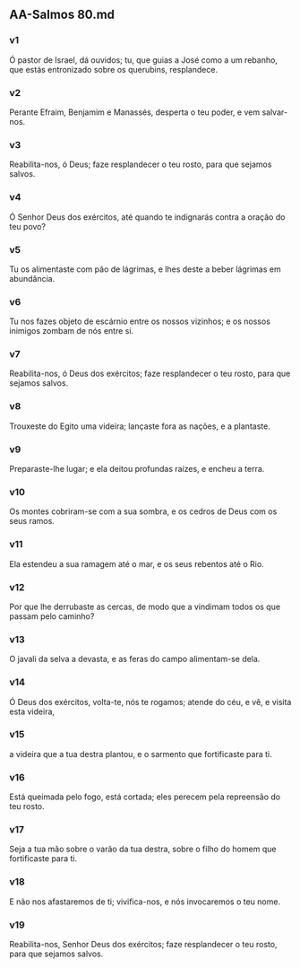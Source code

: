 ## AA-Salmos 80.md
### v1
 Ó pastor de Israel, dá ouvidos; tu, que guias a José como a um rebanho, que estás entronizado sobre os querubins, resplandece.
### v2
 Perante Efraim, Benjamim e Manassés, desperta o teu poder, e vem salvar-nos.
### v3
 Reabilita-nos, ó Deus; faze resplandecer o teu rosto, para que sejamos salvos.
### v4
 Ó Senhor Deus dos exércitos, até quando te indignarás contra a oração do teu povo?
### v5
 Tu os alimentaste com pão de lágrimas, e lhes deste a beber lágrimas em abundância.
### v6
 Tu nos fazes objeto de escárnio entre os nossos vizinhos; e os nossos inimigos zombam de nós entre si.
### v7
 Reabilita-nos, ó Deus dos exércitos; faze resplandecer o teu rosto, para que sejamos salvos.
### v8
 Trouxeste do Egito uma videira; lançaste fora as nações, e a plantaste.
### v9
 Preparaste-lhe lugar; e ela deitou profundas raízes, e encheu a terra.
### v10
 Os montes cobriram-se com a sua sombra, e os cedros de Deus com os seus ramos.
### v11
 Ela estendeu a sua ramagem até o mar, e os seus rebentos até o Rio.
### v12
 Por que lhe derrubaste as cercas, de modo que a vindimam todos os que passam pelo caminho?
### v13
 O javali da selva a devasta, e as feras do campo alimentam-se dela.
### v14
 Ó Deus dos exércitos, volta-te, nós te rogamos; atende do céu, e vê, e visita esta videira,
### v15
 a videira que a tua destra plantou, e o sarmento que fortificaste para ti.
### v16
 Está queimada pelo fogo, está cortada; eles perecem pela repreensão do teu rosto.
### v17
 Seja a tua mão sobre o varão da tua destra, sobre o filho do homem que fortificaste para ti.
### v18
 E não nos afastaremos de ti; vivifica-nos, e nós invocaremos o teu nome.
### v19
 Reabilita-nos, Senhor Deus dos exércitos; faze resplandecer o teu rosto, para que sejamos salvos.

